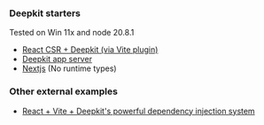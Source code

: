 ### Deepkit starters
Tested on Win 11x and node 20.8.1

- [React CSR + Deepkit (via Vite plugin)](./apps/react-vite/README.md)
- [Deepkit app server](./apps/deepkit-app/README.md)
- [Nextjs](./apps/nextjs/README.md) (No runtime types)

### Other external examples
 - [React + Vite + Deepkit's powerful dependency injection system](https://github.com/marcj/typescript-react-dependency-injection)


